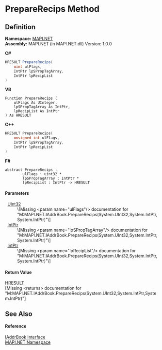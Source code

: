 # PrepareRecips Method




## Definition
**Namespace:** <a href="5bef4637-66f8-16d4-e5f4-4d0da57a1538.md">MAPI.NET</a>  
**Assembly:** MAPI.NET (in MAPI.NET.dll) Version: 1.0.0

**C#**
``` C#
HRESULT PrepareRecips(
	uint ulFlags,
	IntPtr lpSPropTagArray,
	IntPtr lpRecipList
)
```
**VB**
``` VB
Function PrepareRecips ( 
	ulFlags As UInteger,
	lpSPropTagArray As IntPtr,
	lpRecipList As IntPtr
) As HRESULT
```
**C++**
``` C++
HRESULT PrepareRecips(
	unsigned int ulFlags, 
	IntPtr lpSPropTagArray, 
	IntPtr lpRecipList
)
```
**F#**
``` F#
abstract PrepareRecips : 
        ulFlags : uint32 * 
        lpSPropTagArray : IntPtr * 
        lpRecipList : IntPtr -> HRESULT 
```



#### Parameters
<dl><dt>  <a href="https://learn.microsoft.com/dotnet/api/system.uint32" target="_blank" rel="noopener noreferrer">UInt32</a></dt><dd>\[Missing &lt;param name="ulFlags"/&gt; documentation for "M:MAPI.NET.IAddrBook.PrepareRecips(System.UInt32,System.IntPtr,System.IntPtr)"\]</dd><dt>  <a href="https://learn.microsoft.com/dotnet/api/system.intptr" target="_blank" rel="noopener noreferrer">IntPtr</a></dt><dd>\[Missing &lt;param name="lpSPropTagArray"/&gt; documentation for "M:MAPI.NET.IAddrBook.PrepareRecips(System.UInt32,System.IntPtr,System.IntPtr)"\]</dd><dt>  <a href="https://learn.microsoft.com/dotnet/api/system.intptr" target="_blank" rel="noopener noreferrer">IntPtr</a></dt><dd>\[Missing &lt;param name="lpRecipList"/&gt; documentation for "M:MAPI.NET.IAddrBook.PrepareRecips(System.UInt32,System.IntPtr,System.IntPtr)"\]</dd></dl>

#### Return Value
<a href="50596607-a328-ef10-6ea9-0448fbb7d197.md">HRESULT</a>  
\[Missing &lt;returns&gt; documentation for "M:MAPI.NET.IAddrBook.PrepareRecips(System.UInt32,System.IntPtr,System.IntPtr)"\]

## See Also


#### Reference
<a href="3e0ae0ab-2ec1-3cb4-6c4f-5d6faee00a6e.md">IAddrBook Interface</a>  
<a href="5bef4637-66f8-16d4-e5f4-4d0da57a1538.md">MAPI.NET Namespace</a>  
